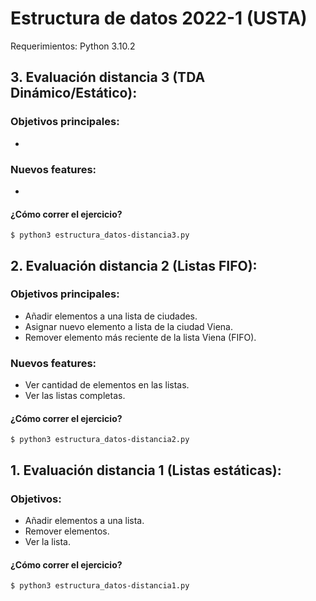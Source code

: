 # Estructura de datos 2022-1 (USTA)

Requerimientos: Python 3.10.2

## 3. Evaluación distancia 3 (TDA Dinámico/Estático):
### Objetivos principales:
- 
### Nuevos features:
- 
#### ¿Cómo correr el ejercicio?
```shell
$ python3 estructura_datos-distancia3.py
```

## 2. Evaluación distancia 2 (Listas FIFO):
### Objetivos principales:
- Añadir elementos a una lista de ciudades.
- Asignar nuevo elemento a lista de la ciudad Viena. 
- Remover elemento más reciente de la lista Viena (FIFO).
### Nuevos features:
- Ver cantidad de elementos en las listas.
- Ver las listas completas.
#### ¿Cómo correr el ejercicio?
```shell
$ python3 estructura_datos-distancia2.py
```

## 1. Evaluación distancia 1 (Listas estáticas):
### Objetivos:
- Añadir elementos a una lista.
- Remover elementos.
- Ver la lista.

#### ¿Cómo correr el ejercicio?
```shell
$ python3 estructura_datos-distancia1.py
```

